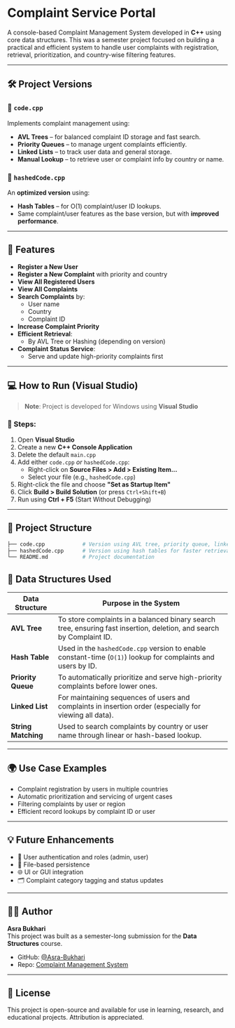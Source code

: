 # Complaint Service Portal

A console-based Complaint Management System developed in **C++** using core data structures. This was a semester project focused on building a practical and efficient system to handle user complaints with registration, retrieval, prioritization, and country-wise filtering features.

---

## 🛠️ Project Versions

### 🔹 `code.cpp`
Implements complaint management using:
- **AVL Trees** – for balanced complaint ID storage and fast search.
- **Priority Queues** – to manage urgent complaints efficiently.
- **Linked Lists** – to track user data and general storage.
- **Manual Lookup** – to retrieve user or complaint info by country or name.

### 🔹 `hashedCode.cpp`
An **optimized version** using:
- **Hash Tables** – for O(1) complaint/user ID lookups.
- Same complaint/user features as the base version, but with **improved performance**.

---

## 🎯 Features

- **Register a New User**
- **Register a New Complaint** with priority and country
- **View All Registered Users**
- **View All Complaints**
- **Search Complaints** by:
  - User name
  - Country
  - Complaint ID
- **Increase Complaint Priority**
- **Efficient Retrieval**:
  - By AVL Tree or Hashing (depending on version)
- **Complaint Status Service**:
  - Serve and update high-priority complaints first

---

## 💻 How to Run (Visual Studio)

> **Note**: Project is developed for Windows using **Visual Studio**

### 🔧 Steps:

1. Open **Visual Studio**
2. Create a new **C++ Console Application**
3. Delete the default `main.cpp`
4. Add either `code.cpp` *or* `hashedCode.cpp`:
   - Right-click on **Source Files > Add > Existing Item...**
   - Select your file (e.g., `hashedCode.cpp`)
5. Right-click the file and choose **"Set as Startup Item"**
6. Click **Build > Build Solution** (or press `Ctrl+Shift+B`)
7. Run using **Ctrl + F5** (Start Without Debugging)

---

## 📁 Project Structure

```bash
├── code.cpp            # Version using AVL tree, priority queue, linked list
├── hashedCode.cpp      # Version using hash tables for faster retrieval
└── README.md           # Project documentation
```

## 🧠 Data Structures Used

| **Data Structure**  | **Purpose in the System**                                                                                            |
| ------------------- | -------------------------------------------------------------------------------------------------------------------- |
| **AVL Tree**        | To store complaints in a balanced binary search tree, ensuring fast insertion, deletion, and search by Complaint ID. |
| **Hash Table**      | Used in the `hashedCode.cpp` version to enable constant-time (`O(1)`) lookup for complaints and users by ID.         |
| **Priority Queue**  | To automatically prioritize and serve high-priority complaints before lower ones.                                    |
| **Linked List**     | For maintaining sequences of users and complaints in insertion order (especially for viewing all data).              |
| **String Matching** | Used to search complaints by country or user name through linear or hash-based lookup.                               |

---

## 🌍 Use Case Examples

- Complaint registration by users in multiple countries
- Automatic prioritization and servicing of urgent cases
- Filtering complaints by user or region
- Efficient record lookups by complaint ID or user

---

## 💡 Future Enhancements

- 🔐 User authentication and roles (admin, user)
- 💾 File-based persistence
- 🌐 UI or GUI integration
- 🗂️ Complaint category tagging and status updates

---

## 👩‍🎓 Author

**Asra Bukhari**  
This project was built as a semester-long submission for the **Data Structures** course.

- GitHub: [@Asra-Bukhari](https://github.com/Asra-Bukhari)
- Repo: [Complaint Management System](https://github.com/Asra-Bukhari/complaint-service-portal)

---

## 📜 License

This project is open-source and available for use in learning, research, and educational projects. Attribution is appreciated.

